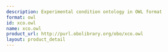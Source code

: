 ```yaml
---
description: Experimental condition ontology in OWL format
format: owl
id: xco.owl
name: xco.owl
product_url: http://purl.obolibrary.org/obo/xco.owl
layout: product_detail
---
```

